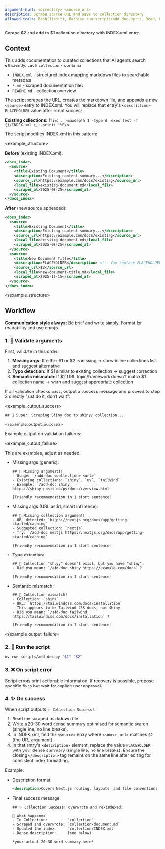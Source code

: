 ```yaml
---
argument-hint: <directory> <source_url>
description: Scrape source URL and save to collection directory
allowed-tools: Bash(find:*), Bash(uv run:scripts/add_doc.py:*), Read, Edit
---
```


Scrape $2 and add to $1 collection directory with INDEX.xml entry.

## Context

This adds documentation to curated collections that AI agents search efficiently. Each `collection/` contains:

- `INDEX.xml` - structured index mapping markdown files to searchable metadata
- `*.md` - scraped documentation files
- `README.md` - collection overview

The script scrapes the URL, creates the markdown file, and appends a new `<source>` entry to INDEX.xml. You will replace that entry's `<description>` `PLACEHOLDER` value after script success.

**Existing collections:** !`find . -maxdepth 1 -type d -exec test -f {}/INDEX.xml \; -printf '%P\n'`

The script modifies INDEX.xml in this pattern:

<example_structure>

**Before** (existing INDEX.xml):

```xml
<docs_index>
  <source>
    <title>Existing Document</title>
    <description>Existing content summary...</description>
    <source_url>https://example.com/docs/existing</source_url>
    <local_file>existing-document.md</local_file>
    <scraped_at>2025-08-25</scraped_at>
  </source>
</docs_index>
```

**After** (new source appended):

```xml
<docs_index>
  <source>
    <title>Existing Document</title>
    <description>Existing content summary...</description>
    <source_url>https://example.com/docs/existing</source_url>
    <local_file>existing-document.md</local_file>
    <scraped_at>2025-08-25</scraped_at>
  </source>
  <source>
    <title>New Document Title</title>
    <description>PLACEHOLDER</description> <!-- You replace PLACEHOLDER -->
    <source_url>$2</source_url>
    <local_file>new-document-title.md</local_file>
    <scraped_at>2025-10-15</scraped_at>
  </source>
</docs_index>
```

</example_structure>

## Workflow

**Communication style always:** Be brief and write simply. Format for readability and use emojis.

### 1. 🤔 Validate arguments

First, validate in this order:

1. **Missing args:** If either $1 or $2 is missing → show inline collections list and suggest alternative
2. **Typo detection:** If $1 similar to existing collection → suggest correction
3. **Semantic mismatch:** If $2 URL topic/framework doesn't match $1 collection name → warn and suggest appropriate collection

If all validation checks pass, output a success message and proceed to step 2 directly "just do it, don't wait":

<example_output_success>

```
## 🙂 Super! Scraping Shiny doc to shiny/ collection...
```

</example_output_success>

Example output on validation failures:

<example_output_failure>

This are examples, adjust as needed.

- Missing args (generic):

  ```
  ## 🤔 Missing arguments!
  - Usage: `/add-doc <collection> <url>`
  - Existing collections: `shiny`, `uv`, `tailwind`
  - Example: `/add-doc shiny https://shiny.posit.co/py/docs/overview.html`

  [Friendly recommendation in 1 short sentence]
  ```

- Missing args (URL as $1, smart inference):

  ```
  ## 🤔 Missing collection argument!
  - URL detected: `https://nextjs.org/docs/app/getting-started/caching`
  - Suggested collection: `nextjs`
  - Try: `/add-doc nextjs https://nextjs.org/docs/app/getting-started/caching`

  [Friendly recommendation in 1 short sentence]
  ```

- Typo detection:

  ```
  ## 🤔 Collection "shiyy" doesn't exist, but you have "shiny".
  - Did you mean: `/add-doc shiny https://example.com/docs` ?

  [Friendly recommendation in 1 short sentence]
  ```

- Semantic mismatch:

  ```
  ## 🤔 Collection mismatch!
  - Collection: `shiny`
  - URL: `https://tailwindcss.com/docs/installation`
  - This appears to be Tailwind CSS docs, not Shiny
  - Did you mean: `/add-doc tailwind https://tailwindcss.com/docs/installation` ?

  [Friendly recommendation in 1 short sentence]
  ```

</example_output_failure>

### 2. 🚀 Run the script

```bash
uv run scripts/add_doc.py "$1" "$2"
```

### 3. ❌ On script error

Script errors print actionable information. If recovery is possible, propose specific fixes but wait for explicit user approval.

### 4. ✨ On success

When script outputs `✨ Collection Success!`:

1. Read the scraped markdown file
2. Write a 20-30 word dense summary optimised for semantic search (single line, no line breaks).
3. In INDEX.xml, find the `<source>` entry where `<source_url>` matches `$2` (the URL argument)
4. In that entry's `<description>` element, replace the value `PLACEHOLDER` with your dense summary (single line, no line breaks). Ensure the closing `</description>` tag remains on the same line after editing for consistent index formatting.

Example:

<example>

- Description format:

  ```xml
  <description>Covers Next.js routing, layouts, and file conventions including dynamic routes, metadata, and project organisation strategies.</description>
  ```

- Final success message:

  ```
  ## ✨ Collection Success! overwrote and re-indexed:

  🎯 What happened
  - In Collection:         `collection`
  - Scraped and overwrote: `collection/document.md`
  - Updated the index:     `collection/INDEX.xml`
  - Dense description:     (see below)

  *your actual 20-30 word summary here*
  ```

</example>
